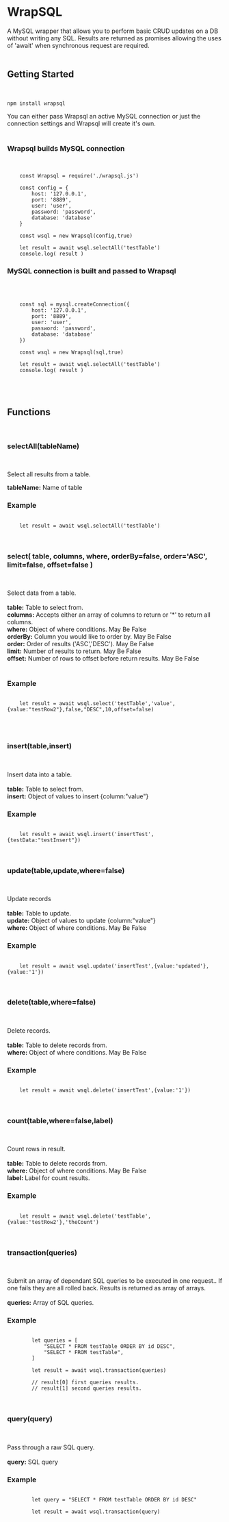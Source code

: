 # WrapSQL 

A MySQL wrapper that allows you to perform basic CRUD updates on a DB without writing any SQL. Results are returned as promises allowing the uses of 'await' when synchronous request are required. 
<br><br>

## Getting Started
<br>

```
npm install wrapsql 
```

You can either pass Wrapsql an active MySQL connection or just the connection settings and Wrapsql will create it's own.
<br>
<br>
### Wrapsql builds MySQL connection
<br>

```
    const Wrapsql = require('./wrapsql.js')

    const config = {
        host: '127.0.0.1',
        port: '8889',
        user: 'user',
        password: 'password',
        database: 'database'
    }

    const wsql = new Wrapsql(config,true)
    
    let result = await wsql.selectAll('testTable')
    console.log( result )

```

### MySQL connection is built and passed to Wrapsql
<br>

```

    const sql = mysql.createConnection({
        host: '127.0.0.1',
        port: '8889',
        user: 'user',
        password: 'password',
        database: 'database'
    }) 

    const wsql = new Wrapsql(sql,true)

    let result = await wsql.selectAll('testTable')
    console.log( result )

```
<br><br>

## Functions

<br>

### **selectAll(tableName)**

<br>

Select all results from a table.

**tableName:** Name of table 

### Example

```

    let result = await wsql.selectAll('testTable')

```


<br>

### **select( table, columns, where, orderBy=false, order='ASC', limit=false, offset=false )**

<br>

Select data from a table. <br><br>
**table:** Table to select from.<br>
**columns:** Accepts either an array of columns to return or '*' to return all columns. <br>
**where:** Object of where conditions. May Be False<br>
**orderBy:** Column you would like to order by.  May Be False<br>
**order:** Order of results ('ASC','DESC').  May Be False<br>
**limit:** Number of results to return.  May Be False<br>
**offset:** Number of rows to offset before return results.  May Be False<br><br>

### Example

```

    let result = await wsql.select('testTable','value',{value:"testRow2"},false,"DESC",10,offset=false)


```

<br>

### **insert(table,insert)**

<br>

Insert data into a table. <br><br>
**table:** Table to select from.<br>
**insert:** Object of values to insert {column:"value"} <br>

### Example

```

    let result = await wsql.insert('insertTest',{testData:"testInsert"})

```



<br>

### **update(table,update,where=false)**

<br>

Update records <br><br>
**table:** Table to update.<br>
**update:** Object of values to update {column:"value"} <br>
**where:** Object of where conditions. May Be False<br>

### Example

```

    let result = await wsql.update('insertTest',{value:'updated'},{value:'1'})

```


<br>

### **delete(table,where=false)**

<br>

Delete records. <br><br>
**table:** Table to delete records from.<br>
**where:** Object of where conditions. May Be False<br>

### Example

```

    let result = await wsql.delete('insertTest',{value:'1'})

```


<br>

### **count(table,where=false,label)**

<br>

Count rows in result.<br><br>
**table:** Table to delete records from.<br>
**where:** Object of where conditions. May Be False<br>
**label:** Label for count results.<br>


### Example

```

    let result = await wsql.delete('testTable',{value:'testRow2'},'theCount')

```


<br>

### **transaction(queries)**

<br>

Submit an array of dependant SQL queries to be executed in one request.. If one fails they are all rolled back. Results is returned as array of arrays.<br><br>
**queries:** Array of SQL queries.<br>

### Example

```

        let queries = [
            "SELECT * FROM testTable ORDER BY id DESC",
            "SELECT * FROM testTable",
        ]
        
        let result = await wsql.transaction(queries)

        // result[0] first queries results. 
        // result[1] second queries results.   

```


<br>

### **query(query)**

<br>

Pass through a raw SQL query.<br><br>
**query:** SQL query<br>

### Example

```

        let query = "SELECT * FROM testTable ORDER BY id DESC"
        
        let result = await wsql.transaction(query)


```